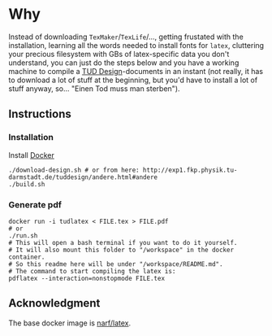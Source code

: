 # Why
Instead of downloading `TexMaker`/`TexLife`/..., getting frustated with the installation, learning all the words needed to install fonts for `latex`, cluttering your precious filesystem with GBs of latex-specific data you don't understand, you can just do the steps below and you have a working machine to compile a [TUD Design](http://exp1.fkp.physik.tu-darmstadt.de/tuddesign/)-documents in an instant (not really, it has to download a lot of stuff at the beginning, but you'd have to install a lot of stuff anyway, so... "Einen Tod muss man sterben").


## Instructions

### Installation
Install [Docker](https://www.docker.com/)
```shell
./download-design.sh # or from here: http://exp1.fkp.physik.tu-darmstadt.de/tuddesign/andere.html#andere
./build.sh
```

### Generate pdf
```shell
docker run -i tudlatex < FILE.tex > FILE.pdf
# or
./run.sh
# This will open a bash terminal if you want to do it yourself.
# It will also mount this folder to "/workspace" in the docker container.
# So this readme here will be under "/workspace/README.md".
# The command to start compiling the latex is:
pdflatex --interaction=nonstopmode FILE.tex
```

## Acknowledgment
The base docker image is [narf/latex](https://hub.docker.com/r/narf/latex/).
